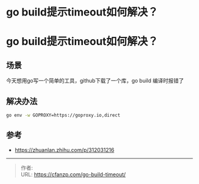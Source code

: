 # go build提示timeout如何解决？


<!--more-->
# go build提示timeout如何解决？
## 场景
今天想用go写一个简单的工具，github下载了一个库，go build 编译时报错了

## 解决办法
```bash
go env -w GOPROXY=https://goproxy.io,direct
```


## 参考
- https://zhuanlan.zhihu.com/p/312031216


---

> 作者:   
> URL: https://cfanzp.com/go-build-timeout/  

